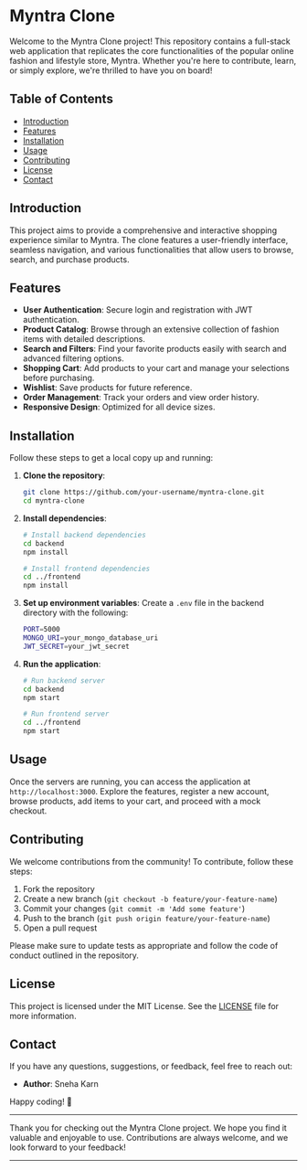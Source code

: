 # Myntra Clone

Welcome to the Myntra Clone project! This repository contains a full-stack web application that replicates the core functionalities of the popular online fashion and lifestyle store, Myntra. Whether you're here to contribute, learn, or simply explore, we're thrilled to have you on board!

## Table of Contents

- [Introduction](#introduction)
- [Features](#features)
- [Installation](#installation)
- [Usage](#usage)
- [Contributing](#contributing)
- [License](#license)
- [Contact](#contact)

## Introduction

This project aims to provide a comprehensive and interactive shopping experience similar to Myntra. The clone features a user-friendly interface, seamless navigation, and various functionalities that allow users to browse, search, and purchase products.

## Features

- **User Authentication**: Secure login and registration with JWT authentication.
- **Product Catalog**: Browse through an extensive collection of fashion items with detailed descriptions.
- **Search and Filters**: Find your favorite products easily with search and advanced filtering options.
- **Shopping Cart**: Add products to your cart and manage your selections before purchasing.
- **Wishlist**: Save products for future reference.
- **Order Management**: Track your orders and view order history.
- **Responsive Design**: Optimized for all device sizes.


## Installation

Follow these steps to get a local copy up and running:

1. **Clone the repository**:
   ```sh
   git clone https://github.com/your-username/myntra-clone.git
   cd myntra-clone
   ```

2. **Install dependencies**:
   ```sh
   # Install backend dependencies
   cd backend
   npm install

   # Install frontend dependencies
   cd ../frontend
   npm install
   ```

3. **Set up environment variables**:
   Create a `.env` file in the backend directory with the following:
   ```sh
   PORT=5000
   MONGO_URI=your_mongo_database_uri
   JWT_SECRET=your_jwt_secret
   ```

4. **Run the application**:
   ```sh
   # Run backend server
   cd backend
   npm start

   # Run frontend server
   cd ../frontend
   npm start
   ```

## Usage

Once the servers are running, you can access the application at `http://localhost:3000`. Explore the features, register a new account, browse products, add items to your cart, and proceed with a mock checkout.

## Contributing

We welcome contributions from the community! To contribute, follow these steps:

1. Fork the repository
2. Create a new branch (`git checkout -b feature/your-feature-name`)
3. Commit your changes (`git commit -m 'Add some feature'`)
4. Push to the branch (`git push origin feature/your-feature-name`)
5. Open a pull request

Please make sure to update tests as appropriate and follow the code of conduct outlined in the repository.

## License

This project is licensed under the MIT License. See the [LICENSE](LICENSE) file for more information.

## Contact

If you have any questions, suggestions, or feedback, feel free to reach out:

- **Author**: Sneha Karn

Happy coding! 🎉

---

Thank you for checking out the Myntra Clone project. We hope you find it valuable and enjoyable to use. Contributions are always welcome, and we look forward to your feedback!

---


